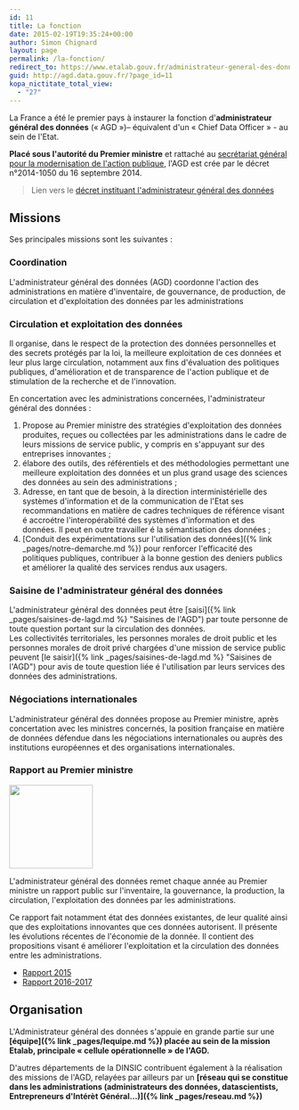 ```yaml
---
id: 11
title: La fonction
date: 2015-02-19T19:35:24+00:00
author: Simon Chignard
layout: page
permalink: /la-fonction/
redirect_to: https://www.etalab.gouv.fr/administrateur-general-des-donnees
guid: http://agd.data.gouv.fr/?page_id=11
kopa_nictitate_total_view:
  - "27"
---
```


La France a été le premier pays à instaurer la fonction d'**administrateur général des données** (« AGD »)&#8211; équivalent d'un « Chief Data Officer » - au sein de l'Etat.

**Placé sous l'autorité du Premier ministre** et rattaché au [secrétariat général pour la modernisation de l'action publique](http://www.modernisation.gouv.fr/le-sgmap), l'AGD est crée par le décret n°2014-1050 du 16 septembre 2014.

> Lien vers le [décret instituant l'administrateur général des données](http://www.legifrance.gouv.fr/affichTexte.do;jsessionid=?cidTexte=JORFTEXT000029463482&dateTexte=&oldAction=dernierJO&categorieLien=id)

## Missions

Ses principales missions sont les suivantes :

### Coordination

L'administrateur général des données (AGD) coordonne l'action des administrations en matière d'inventaire, de gouvernance, de production, de circulation et d'exploitation des données par les administrations

### Circulation et exploitation des données

Il organise, dans le respect de la protection des données personnelles et des secrets protégés par la loi, la meilleure exploitation de ces données et leur plus large circulation, notamment aux fins d'évaluation des politiques publiques, d'amélioration et de transparence de l'action publique et de stimulation de la recherche et de l'innovation.

En concertation avec les administrations concernées, l'administrateur général des données :

1. Propose au Premier ministre des stratégies d'exploitation des données produites, reçues ou collectées par les administrations dans le cadre de leurs missions de service public, y compris en s'appuyant sur des entreprises innovantes ;
2. élabore des outils, des référentiels et des méthodologies permettant une meilleure exploitation des données et un plus grand usage des sciences des données au sein des administrations ;
3. Adresse, en tant que de besoin, à la direction interministérielle des systèmes d'information et de la communication de l'Etat ses recommandations en matière de cadres techniques de référence visant é accroétre l'interopérabilité des systèmes d'information et des données. Il peut en outre travailler é la sémantisation des données ;
4. [Conduit des expérimentations sur l'utilisation des données]({% link _pages/notre-demarche.md %}) pour renforcer l'efficacité des politiques publiques, contribuer à la bonne gestion des deniers publics et améliorer la qualité des services rendus aux usagers.

### Saisine de l'administrateur général des données

L'administrateur général des données peut être [saisi]({% link _pages/saisines-de-lagd.md %} "Saisines de l'AGD") par toute personne de toute question portant sur la circulation des données.<br /> Les collectivités territoriales, les personnes morales de droit public et les personnes morales de droit privé chargées d'une mission de service public peuvent [le saisir]({% link _pages/saisines-de-lagd.md %} "Saisines de l'AGD") pour avis de toute question liée é l'utilisation par leurs services des données des administrations.

### Négociations internationales

L'administrateur général des données propose au Premier ministre, après concertation avec les ministres concernés, la position française en matière de données défendue dans les négociations internationales ou auprès des institutions européennes et des organisations internationales.

### Rapport au Premier ministre

<a href="/wp-content/uploads/2015/12/AperçuScreenSnapz035.png"><img class="size-thumbnail wp-image-447 alignleft" src="/wp-content/uploads/2015/12/AperçuScreenSnapz035-150x150.png" alt="" width="150" height="150" /></a>

L'administrateur général des données remet chaque année au Premier ministre un rapport public sur l'inventaire, la gouvernance, la production, la circulation, l'exploitation des données par les administrations.

Ce rapport fait notamment état des données existantes, de leur qualité ainsi que des exploitations innovantes que ces données autorisent. Il présente les évolutions récentes de l'économie de la donnée. Il contient des propositions visant é améliorer l'exploitation et la circulation des données entre les administrations.

- [Rapport 2015](https://agd.data.gouv.fr/2016/01/21/rapport-annuel-2015-mettre-les-donnees-au-service-de-la-transformation-de-laction-publique/)
- [Rapport 2016-2017](https://www.etalab.gouv.fr/wp-content/uploads/2018/04/RapportAGD_2016-2017_web.pdf)

## Organisation

L'Administrateur général des données s'appuie en grande partie sur une **[équipe]({% link _pages/lequipe.md %}) placée au sein de la mission Etalab, principale « cellule opérationnelle » de l'AGD.**

D'autres départements de la DINSIC contribuent également à la réalisation des missions de l'AGD, relayées par ailleurs par un **[réseau qui se constitue dans les administrations (administrateurs des données, datascientists, Entrepreneurs d'Intérèt Général&#8230;)]({% link _pages/reseau.md %})**
